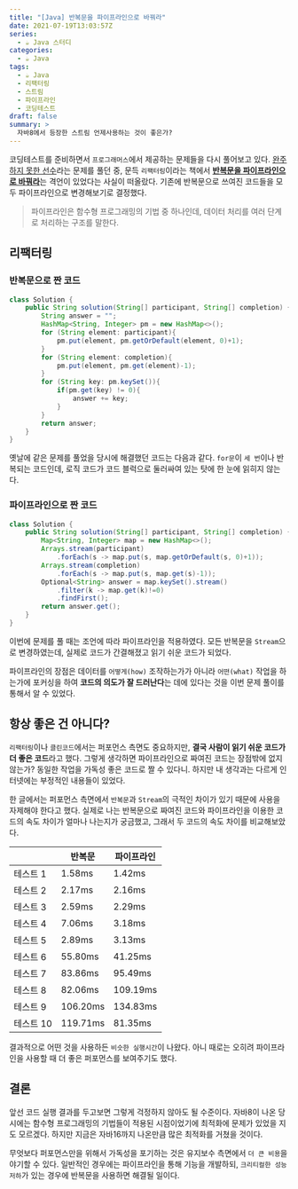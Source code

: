 ```yaml
---
title: "[Java] 반복문을 파이프라인으로 바꿔라"
date: 2021-07-19T13:03:57Z
series:
  - ☕️ Java 스터디
categories:
  - ☕️ Java
tags:
  - ☕️ Java
  - 리팩터링
  - 스트림
  - 파이프라인
  - 코딩테스트
draft: false
summary: >
  자바8에서 등장한 스트림 언제사용하는 것이 좋은가?
---
```


코딩테스트를 준비하면서 `프로그래머스`에서 제공하는 문제들을 다시 풀어보고 있다. [완주하지 못한 선수](https://programmers.co.kr/learn/courses/30/lessons/42576)라는 문제를 풀던 중, 문득 `리팩터링`이라는 책에서 [**반복문을 파이프라인으로 바꿔라**](/posts/refactoring/smell-in-code/#반복분)는 격언이 있었다는 사실이 떠올랐다. 기존에 반복문으로 쓰여진 코드들을 모두 파이프라인으로 변경해보기로 결정했다.

> 파이프라인은 함수형 프로그래밍의 기법 중 하나인데, 데이터 처리를 여러 단계로 처리하는 구조를 말한다.

리팩터링
---

### 반복문으로 짠 코드

```java
class Solution {
    public String solution(String[] participant, String[] completion) {
        String answer = "";
        HashMap<String, Integer> pm = new HashMap<>();
        for (String element: participant){
            pm.put(element, pm.getOrDefault(element, 0)+1);
        }
        for (String element: completion){
            pm.put(element, pm.get(element)-1);
        }
        for (String key: pm.keySet()){
            if(pm.get(key) != 0){
                answer += key;
            }
        }
        return answer;
    }
}
```

옛날에 같은 문제를 풀었을 당시에 해결했던 코드는 다음과 같다. `for문`이 `세 번`이나 반복되는 코드인데, 로직 코드가 코드 블럭으로 둘러싸여 있는 탓에 한 눈에 읽히지 않는다.

### 파이프라인으로 짠 코드

```java
class Solution {
    public String solution(String[] participant, String[] completion) {
        Map<String, Integer> map = new HashMap<>();
        Arrays.stream(participant)
            .forEach(s -> map.put(s, map.getOrDefault(s, 0)+1));
        Arrays.stream(completion)
            .forEach(s -> map.put(s, map.get(s)-1));
        Optional<String> answer = map.keySet().stream()
            .filter(k -> map.get(k)!=0)
            .findFirst();
        return answer.get();
    }
}
```

이번에 문제를 풀 때는 조언에 따라 파이프라인을 적용하였다. 모든 반복문을 `Stream`으로 변경하였는데, 실제로 코드가 간결해졌고 읽기 쉬운 코드가 되었다.

파이프라인의 장점은 데이터를 `어떻게(how)` 조작하는가가 아니라 `어떤(what)` 작업을 하는가에 포커싱을 하여 **코드의 의도가 잘 드러난다**는 데에 있다는 것을 이번 문제 풀이를 통해서 알 수 있었다.


항상 좋은 건 아니다?
---

`리팩터링`이나 `클린코드`에서는 퍼포먼스 측면도 중요하지만, **결국 사람이 읽기 쉬운 코드가 더 좋은 코드**라고 했다. 그렇게 생각하면 파이프라인으로 짜여진 코드는 장점밖에 없지 않는가? 동일한 작업을 가독성 좋은 코드로 짤 수 있다니. 하지만 내 생각과는 다르게 인터넷에는 부정적인 내용들이 있었다. 

한 글에서는 퍼포먼스 측면에서 `반복문`과 `Stream`의 극적인 차이가 있기 때문에 사용을 자제해야 한다고 했다. 실제로 나는 반복문으로 짜여진 코드와 파이프라인을 이용한 코드의 속도 차이가 얼마나 나는지가 궁금했고, 그래서 두 코드의 속도 차이를 비교해보았다.

|  | 반복문 | 파이프라인 |
|--------|--------|------------|
| 테스트 1 | 1.58ms | 1.42ms |
| 테스트 2 | 2.17ms | 2.16ms |
| 테스트 3 | 2.59ms | 2.29ms |
| 테스트 4 | 7.06ms | 3.18ms |
| 테스트 5 | 2.89ms | 3.13ms |
| 테스트 6 | 55.80ms | 41.25ms |
| 테스트 7 | 83.86ms | 95.49ms |
| 테스트 8 | 82.06ms | 109.19ms |
| 테스트 9 | 106.20ms | 134.83ms |
| 테스트 10 | 119.71ms | 81.35ms |

결과적으로 어떤 것을 사용하든 `비슷한 실행시간`이 나왔다. 아니 때로는 오히려 파이프라인을 사용할 때 더 좋은 퍼포먼스를 보여주기도 했다.

결론
---

앞선 코드 실행 결과를 두고보면 그렇게 걱정하지 않아도 될 수준이다. 자바8이 나온 당시에는 함수형 프로그래밍의 기법들이 적용된 시점이었기에 최적화에 문제가 있었을 지도 모르겠다. 하지만 지금은 자바16까지 나온만큼 많은 최적화를 거쳤을 것이다.

무엇보다 퍼포먼스만을 위해서 가독성을 포기하는 것은 유지보수 측면에서 `더 큰 비용`을 야기할 수 있다. 일반적인 경우에는 파이프라인을 통해 기능을 개발하되, `크리티컬한 성능 저하`가 있는 경우에 반복문을 사용하면 해결될 일이다.
